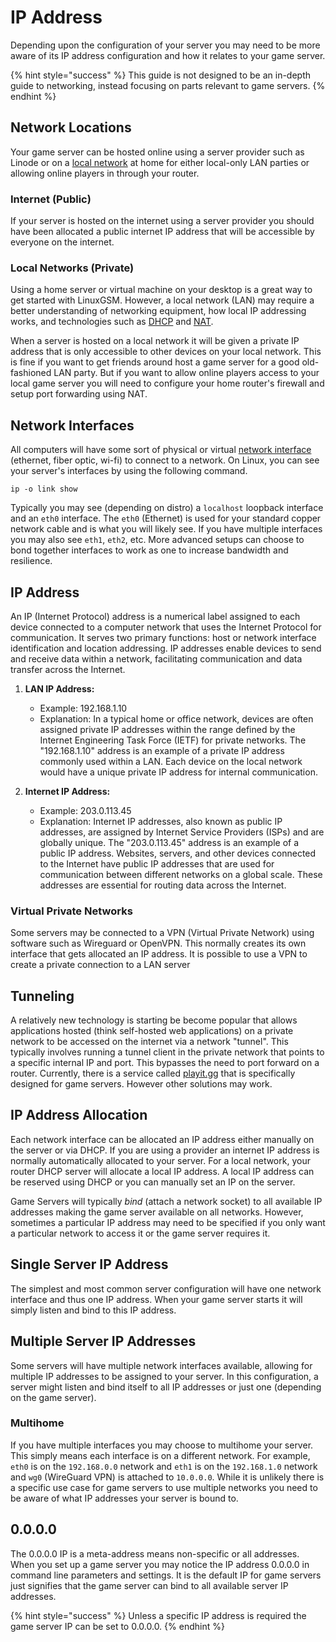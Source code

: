 # IP Address

Depending upon the configuration of your server you may need to be more aware of its IP address configuration and how it relates to your game server.&#x20;

{% hint style="success" %}
This guide is not designed to be an in-depth guide to networking, instead focusing on parts relevant to game servers.
{% endhint %}

## Network Locations

Your game server can be hosted online using a server provider such as Linode or on a [local network](broken-reference) at home for either local-only LAN parties or allowing online players in through your router.&#x20;

### Internet (Public)

If your server is hosted on the internet using a server provider you should have been allocated a public internet IP address that will be accessible by everyone on the internet.&#x20;

### Local Networks (Private)&#x20;

Using a home server or virtual machine on your desktop is a great way to get started with LinuxGSM. However, a local network (LAN) may require a better understanding of networking equipment, how local IP addressing works, and technologies such as [DHCP](https://en.wikipedia.org/wiki/Dynamic_Host_Configuration_Protocol) and [NAT](https://en.wikipedia.org/wiki/Network_address_translation).

When a server is hosted on a local network it will be given a private IP address that is only accessible to other devices on your local network. This is fine if you want to get friends around host a game server for a good old-fashioned LAN party. But if you want to allow online players access to your local game server you will need to configure your home router's firewall and setup port forwarding using NAT.

## Network Interfaces

All computers will have some sort of physical or virtual [network interface](https://en.wikipedia.org/wiki/Network_interface) (ethernet, fiber optic, wi-fi) to connect to a network. On Linux, you can see your server's interfaces by using the following command.

```text
ip -o link show
```

Typically you may see (depending on distro) a `localhost` loopback interface and an `eth0` interface. The `eth0` (Ethernet) is used for your standard copper network cable and is what you will likely see. If you have multiple interfaces you may also see `eth1`, `eth2`, etc. More advanced setups can choose to bond together interfaces to work as one to increase bandwidth and resilience.&#x20;

## IP Address

An IP (Internet Protocol) address is a numerical label assigned to each device connected to a computer network that uses the Internet Protocol for communication. It serves two primary functions: host or network interface identification and location addressing. IP addresses enable devices to send and receive data within a network, facilitating communication and data transfer across the Internet.

1. **LAN IP Address:**

    - Example: 192.168.1.10
    - Explanation: In a typical home or office network, devices are often assigned private IP addresses within the range defined by the Internet Engineering Task Force (IETF) for private networks. The "192.168.1.10" address is an example of a private IP address commonly used within a LAN. Each device on the local network would have a unique private IP address for internal communication.

2. **Internet IP Address:**
    - Example: 203.0.113.45
    - Explanation: Internet IP addresses, also known as public IP addresses, are assigned by Internet Service Providers (ISPs) and are globally unique. The "203.0.113.45" address is an example of a public IP address. Websites, servers, and other devices connected to the Internet have public IP addresses that are used for communication between different networks on a global scale. These addresses are essential for routing data across the Internet.

### Virtual Private Networks

Some servers may be connected to a VPN (Virtual Private Network) using software such as Wireguard or OpenVPN. This normally creates its own interface that gets allocated an IP address. It is possible to use a VPN to create a private connection to a LAN server

## Tunneling

A relatively new technology is starting be become popular that allows applications hosted (think self-hosted web applications) on a private network to be accessed on the internet via a network "tunnel". This typically involves running a tunnel client in the private network that points to a specific internal IP and port. This bypasses the need to port forward on a router. Currently, there is a service called [playit.gg](https://playit.gg/) that is specifically designed for game servers. However other solutions may work.

## IP Address Allocation

Each network interface can be allocated an IP address either manually on the server or via DHCP. If you are using a provider an internet IP address is normally automatically allocated to your server. For a local network, your router DHCP server will allocate a local IP address. A local IP address can be reserved using DHCP or you can manually set an IP on the server.

Game Servers will typically _bind_ (attach a network socket) to all available IP addresses making the game server available on all networks. However, sometimes a particular IP address may need to be specified if you only want a particular network to access it or the game server requires it.

## Single Server IP Address

The simplest and most common server configuration will have one network interface and thus one IP address. When your game server starts it will simply listen and bind to this IP address.

## Multiple Server IP Addresses

Some servers will have multiple network interfaces available, allowing for multiple IP addresses to be assigned to your server. In this configuration, a server might listen and bind itself to all IP addresses or just one (depending on the game server).

### Multihome

If you have multiple interfaces you may choose to multihome your server. This simply means each interface is on a different network. For example, `eth0` is on the `192.168.0.0` network and `eth1` is on the `192.168.1.0` network and `wg0` (WireGuard VPN) is attached to `10.0.0.0`. While it is unlikely there is a specific use case for game servers to use multiple networks you need to be aware of what IP addresses your server is bound to.

## 0.0.0.0

The 0.0.0.0 IP is a meta-address means non-specific or all addresses. When you set up a game server you may notice the IP address 0.0.0.0 in command line parameters and settings. It is the default IP for game servers just signifies that the game server can bind to all available server IP addresses.&#x20;

{% hint style="success" %}
Unless a specific IP address is required the game server IP can be set to 0.0.0.0.
{% endhint %}
